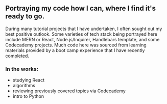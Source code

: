 ## Portraying my code how I can, where I find it's ready to go. 

During many tutorial projects that I have undertaken, I often sought out my best positive outlook. Some varieties of tech stack being portrayed here include MERN or React, Node.js/Inquirer, Handlebars template, and some Codecademy projects. Much code here was sourced from learning materials provided by a boot camp experience that I have recently completed. 

### In the works:
- studying React
- algorithms
- reviewing previously covered topics via Codecademy
- intro to Python

<!---
gregoryjohncarter/gregoryjohncarter is a ✨ special ✨ repository because its `README.md` (this file) appears on your GitHub profile.
You can click the Preview link to take a look at your changes.
--->
